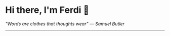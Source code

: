 <h1>Hi there, I'm Ferdi 👋</h1>

<p><em>
  "Words are clothes that thoughts wear" — Samuel Butler
</em></p>

---
